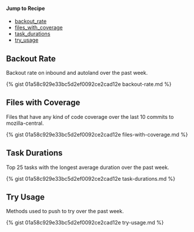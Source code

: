 #### Jump to Recipe
* [backout_rate](#backout-rate)
* [files_with_coverage](#files-with-coverage)
* [task_durations](#task-durations)
* [try_usage](#try-usage)

## Backout Rate

Backout rate on inbound and autoland over the past week.

{% gist 01a58c929e33bc5d2ef0092ce2cad12e backout-rate.md %}

## Files with Coverage

Files that have any kind of code coverage over the last 10 commits to mozilla-central.

{% gist 01a58c929e33bc5d2ef0092ce2cad12e files-with-coverage.md %}

## Task Durations

Top 25 tasks with the longest average duration over the past week.

{% gist 01a58c929e33bc5d2ef0092ce2cad12e task-durations.md %}

## Try Usage

Methods used to push to try over the past week.

{% gist 01a58c929e33bc5d2ef0092ce2cad12e try-usage.md %}
